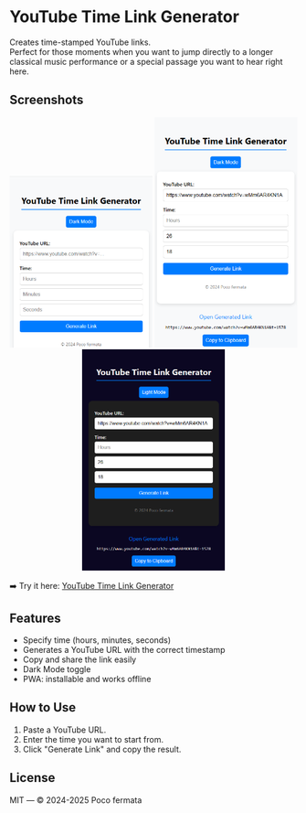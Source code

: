 # YouTube Time Link Generator

Creates time-stamped YouTube links.  
Perfect for those moments when you want to jump directly to a longer classical music performance or a special passage you want to hear right here.

## Screenshots

<p align="center">
  <img src="screenshot-1.png" alt="Main Screen" width="250" title="Main Screen"/>
  <img src="screenshot-2.png" alt="After Link Generation" width="250" title="After Link Generation"/>
  <img src="screenshot-3.png" alt="Dark Mode Enabled" width="250" title="Dark Mode Enabled"/>
</p>

➡️ Try it here: [YouTube Time Link Generator](https://makutosi.github.io/youtube-time-link-generator/) 

## Features

- Specify time (hours, minutes, seconds)
- Generates a YouTube URL with the correct timestamp
- Copy and share the link easily
- Dark Mode toggle
- PWA: installable and works offline

## How to Use

1. Paste a YouTube URL.
2. Enter the time you want to start from.
3. Click "Generate Link" and copy the result.

## License

MIT — © 2024-2025 Poco fermata
